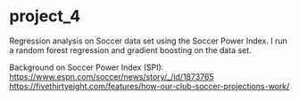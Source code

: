 project_4
==============================

Regression analysis on Soccer data set using the Soccer Power Index. I run a random forest regression and gradient boosting on the data set. 

Background on Soccer Power Index (SPI):
https://www.espn.com/soccer/news/story/_/id/1873765
https://fivethirtyeight.com/features/how-our-club-soccer-projections-work/
